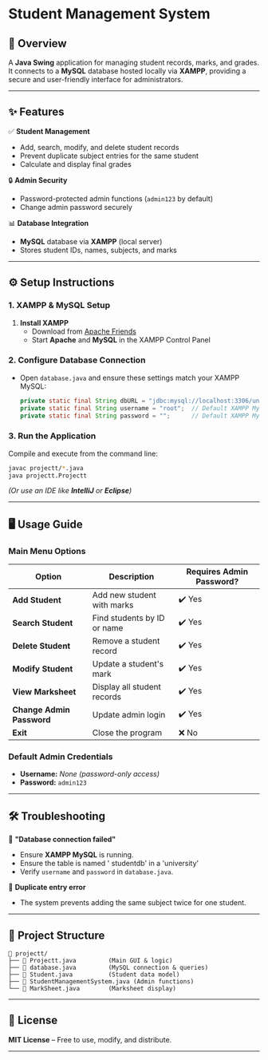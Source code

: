 # Student Management System  

## 📌 Overview  
A **Java Swing** application for managing student records, marks, and grades. It connects to a **MySQL** database hosted locally via **XAMPP**, providing a secure and user-friendly interface for administrators.  

---

## ✨ Features  
✅ **Student Management**  
- Add, search, modify, and delete student records  
- Prevent duplicate subject entries for the same student  
- Calculate and display final grades  

🔒 **Admin Security**  
- Password-protected admin functions (`admin123` by default)  
- Change admin password securely  

📊 **Database Integration**  
- **MySQL** database via **XAMPP** (local server)  
- Stores student IDs, names, subjects, and marks  

---

## ⚙️ Setup Instructions  

### **1. XAMPP & MySQL Setup**  
1. **Install XAMPP**  
   - Download from [Apache Friends](https://www.apachefriends.org/)  
   - Start **Apache** and **MySQL** in the XAMPP Control Panel  


### **2. Configure Database Connection**  
- Open `database.java` and ensure these settings match your XAMPP MySQL:  
  ```java
  private static final String dbURL = "jdbc:mysql://localhost:3306/university";
  private static final String username = "root";  // Default XAMPP MySQL username
  private static final String password = "";      // Default XAMPP MySQL password (empty)
  ```

### **3. Run the Application**  
Compile and execute from the command line:  
```bash
javac projectt/*.java
java projectt.Projectt
```
*(Or use an IDE like **IntelliJ** or **Eclipse**)*  

---

## 🖥️ Usage Guide  
### **Main Menu Options**  
| Option | Description | Requires Admin Password? |
|--------|-------------|--------------------------|
| **Add Student** | Add new student with marks | ✔️ Yes |
| **Search Student** | Find students by ID or name | ✔️ Yes |
| **Delete Student** | Remove a student record | ✔️ Yes |
| **Modify Student** | Update a student's mark | ✔️ Yes |
| **View Marksheet** | Display all student records | ✔️ Yes |
| **Change Admin Password** | Update admin login | ✔️ Yes |
| **Exit** | Close the program | ❌ No |

### **Default Admin Credentials**  
- **Username:** *None (password-only access)*  
- **Password:** `admin123`  

---

## 🛠️ Troubleshooting  
🔹 **"Database connection failed"**  
- Ensure **XAMPP MySQL** is running.
- Ensure the table is named ' studentdb' in a 'university'
- Verify `username` and `password` in `database.java`.  

🔹 **Duplicate entry error**  
- The system prevents adding the same subject twice for one student.  

---

## 📂 Project Structure  
```
📁 projectt/
├── 📄 Projectt.java         (Main GUI & logic)
├── 📄 database.java         (MySQL connection & queries)
├── 📄 Student.java          (Student data model)
├── 📄 StudentManagementSystem.java (Admin functions)
└── 📄 MarkSheet.java        (Marksheet display)
```

---

## 📜 License  
**MIT License** – Free to use, modify, and distribute.  

---

